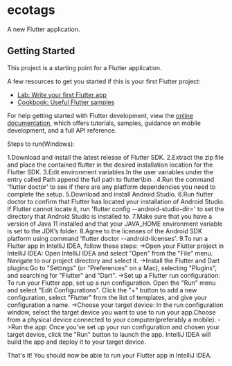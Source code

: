 # ecotags

A new Flutter application.

## Getting Started

This project is a starting point for a Flutter application.

A few resources to get you started if this is your first Flutter project:

- [Lab: Write your first Flutter app](https://docs.flutter.dev/get-started/codelab)
- [Cookbook: Useful Flutter samples](https://docs.flutter.dev/cookbook)

For help getting started with Flutter development, view the
[online documentation](https://docs.flutter.dev/), which offers tutorials,
samples, guidance on mobile development, and a full API reference.



Steps to run(Windows):

1.Download and install the latest release of  Flutter SDK.
2.Extract the zip file and place the contained flutter in the desired installation location for the Flutter SDK.
3.Edit environment variables.In the user variables under the entry called Path append the full path to flutter\bin .
4.Run the command 'flutter doctor' to see if there are any platform dependencies you need to complete the setup.
5.Download and install Android Studio. 
6.Run flutter doctor to confirm that Flutter has located your installation of Android Studio. If Flutter cannot locate it, run 'flutter config --android-studio-dir=<directory>' to set the directory that Android Studio is installed to.
7.Make sure that you have a version of Java 11 installed and that your JAVA_HOME environment variable is set to the JDK’s folder.
8.Agree to the licenses of the Android SDK platform using command 'flutter doctor --android-licenses'.
9.To run a Flutter app in IntelliJ IDEA, follow these steps:
->Open your Flutter project in IntelliJ IDEA: Open IntelliJ IDEA and select "Open" from the "File" menu. Navigate to our project directory and select it.
->Install the Flutter and Dart plugins:Go to "Settings" (or "Preferences" on a Mac), selecting "Plugins", and searching for "Flutter" and "Dart".
->Set up a Flutter run configuration: To run your Flutter app, set up a run configuration. Open the "Run" menu and select "Edit Configurations". Click the "+" button to add a new configuration, select "Flutter" from the list of templates, and give your configuration a name.
->Choose your target device: In the run configuration window, select the target device you want to use to run your app.Choose from a physical device connected to your computer(preferably a mobile).
->Run the app: Once you've set up your run configuration and chosen your target device, click the "Run" button to launch the app. IntelliJ IDEA will build the app and deploy it to your target device.

That's it! You should now be able to run your Flutter app in IntelliJ IDEA. 
